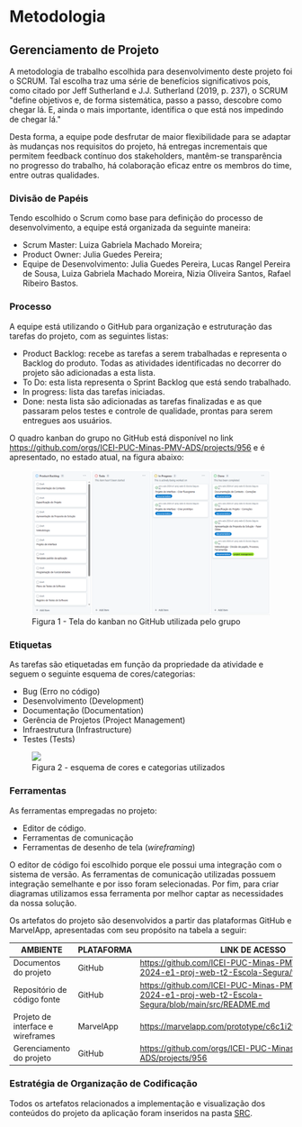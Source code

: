 
# Metodologia

## Gerenciamento de Projeto

A metodologia de trabalho escolhida para desenvolvimento deste projeto foi o SCRUM. Tal escolha traz uma série de benefícios significativos pois, como citado por Jeff Sutherland e J.J. Sutherland (2019, p. 237), o SCRUM "define objetivos e, de forma sistemática, passo a passo, descobre como chegar lá. E, ainda o mais importante, identifica o que está nos impedindo de chegar lá."

Desta forma, a equipe pode desfrutar de maior flexibilidade para se adaptar às mudanças nos requisitos do projeto, há entregas incrementais que permitem feedback contínuo dos stakeholders, mantêm-se transparência no progresso do trabalho, há colaboração eficaz entre os membros do time, entre outras qualidades.

### Divisão de Papéis

Tendo escolhido o Scrum como base para definição do processo de desenvolvimento, a equipe está organizada da seguinte maneira:

- Scrum Master: Luiza Gabriela Machado Moreira;
- Product Owner: Julia Guedes Pereira;
- Equipe de Desenvolvimento: Julia Guedes Pereira, Lucas Rangel Pereira de Sousa, Luiza Gabriela Machado Moreira, Nizia Oliveira Santos, Rafael Ribeiro Bastos.

### Processo

A equipe está utilizando o GitHub para organização e estruturação das tarefas do projeto, com as seguintes listas:

<ul>
  <li>Product Backlog: recebe as tarefas a serem trabalhadas e representa o Backlog do produto. Todas as atividades identificadas no decorrer do projeto são adicionadas a esta lista.</li>
  <li>To Do: esta lista representa o Sprint Backlog que está sendo trabalhado.</li>
  <li>In progress: lista das tarefas iniciadas.</li>
  <li>Done: nesta lista são adicionadas as tarefas finalizadas e as que passaram pelos testes e controle de qualidade, prontas para serem entregues aos usuários.</li>
 </ul>

O quadro kanban do grupo no GitHub está disponível no link https://github.com/orgs/ICEI-PUC-Minas-PMV-ADS/projects/956 e é apresentado, no estado atual, na figura abaixo:

<figure> 
  <img src="/docs/img/productBacklog.png">
    <figcaption>Figura 1 - Tela do kanban no GitHub utilizada pelo grupo</figcaption>
</figure> 

<h3>Etiquetas</h3>
<p>As tarefas são etiquetadas em função da propriedade da atividade e seguem o seguinte esquema de cores/categorias:</p>

<ul>
  <li>Bug (Erro no código)</li>
  <li>Desenvolvimento (Development)</li>
  <li>Documentação (Documentation)</li>
  <li>Gerência de Projetos (Project Management)</li>
  <li>Infraestrutura (Infrastructure)</li>
  <li>Testes (Tests)</li>
</ul>

<figure> 
  <img src="https://user-images.githubusercontent.com/100447878/164068979-9eed46e1-9b44-461e-ab88-c2388e6767a1.png">
    <figcaption>Figura 2 - esquema de cores e categorias utilizados</figcaption>
</figure>

### Ferramentas

As ferramentas empregadas no projeto:

- Editor de código.
- Ferramentas de comunicação
- Ferramentas de desenho de tela (_wireframing_)

O editor de código foi escolhido porque ele possui uma integração com o sistema de versão. As ferramentas de comunicação utilizadas possuem integração semelhante e por isso foram selecionadas. 
Por fim, para criar diagramas utilizamos essa ferramenta por melhor captar as necessidades da nossa solução.


Os artefatos do projeto são desenvolvidos a partir das plataformas GitHub e MarvelApp, apresentadas com seu propósito na tabela a seguir:

| AMBIENTE | PLATAFORMA |LINK DE ACESSO                 |
|--------------------|--------------------------------------------------------------------------------|----------------------------------------|
|Documentos do projeto | GitHub | https://github.com/ICEI-PUC-Minas-PMV-ADS/pmv-ads-2024-e1-proj-web-t2-Escola-Segura/tree/main |
|Repositório de código fonte  | GitHub | https://github.com/ICEI-PUC-Minas-PMV-ADS/pmv-ads-2024-e1-proj-web-t2-Escola-Segura/blob/main/src/README.md  |
|Projeto de interface e wireframes | MarvelApp | https://marvelapp.com/prototype/c6c1i2f/screen/94264178 |
|Gerenciamento do projeto  | GitHub | https://github.com/orgs/ICEI-PUC-Minas-PMV-ADS/projects/956 |


### Estratégia de Organização de Codificação 

Todos os artefatos relacionados a implementação e visualização dos conteúdos do projeto da aplicação foram inseridos na pasta [SRC](https://github.com/ICEI-PUC-Minas-PMV-ADS/pmv-ads-2024-e1-proj-web-t2-Escola-Segura/tree/main/src). 
